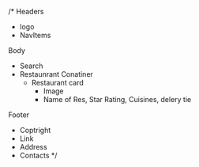 /*
Headers
  - logo
  - NavItems

Body
  - Search
  - Restaunrant Conatiner
    - Restaurant card
      - Image
      - Name of Res, Star Rating, Cuisines, delery tie

Footer
  - Coptright
  - Link 
  - Address
  - Contacts
*/